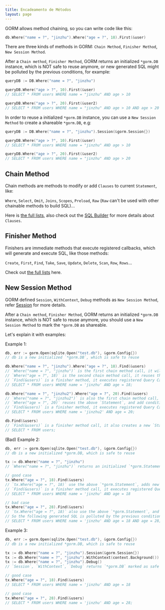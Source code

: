 ```yaml
---
title: Encadeamento de Métodos
layout: page
---
```


GORM allows method chaining, so you can write code like this:

```go
db.Where("name = ?", "jinzhu").Where("age = ?", 18).First(&user)
```

There are three kinds of methods in GORM: `Chain Method`, `Finisher Method`, `New Session Method`.

After a `Chain method`, `Finisher Method`, GORM returns an initialized `*gorm.DB` instance, which is NOT safe to reuse anymore, or new generated SQL might be polluted by the previous conditions, for example:

```go
queryDB := DB.Where("name = ?", "jinzhu")

queryDB.Where("age > ?", 10).First(&user)
// SELECT * FROM users WHERE name = "jinzhu" AND age > 10

queryDB.Where("age > ?", 20).First(&user2)
// SELECT * FROM users WHERE name = "jinzhu" AND age > 10 AND age > 20
```

In order to reuse a initialized `*gorm.DB` instance, you can use a `New Session Method` to create a shareable `*gorm.DB`, e.g:

```go
queryDB := DB.Where("name = ?", "jinzhu").Session(&gorm.Session{})

queryDB.Where("age > ?", 10).First(&user)
// SELECT * FROM users WHERE name = "jinzhu" AND age > 10

queryDB.Where("age > ?", 20).First(&user2)
// SELECT * FROM users WHERE name = "jinzhu" AND age > 20
```

## Chain Method

Chain methods are methods to modify or add `Clauses` to current `Statement`, like:

`Where`, `Select`, `Omit`, `Joins`, `Scopes`, `Preload`, `Raw` (`Raw` can't be used with other chainable methods to build SQL)...

Here is [the full lists](https://github.com/go-gorm/gorm/blob/master/chainable_api.go), also check out the [SQL Builder](sql_builder.html) for more details about `Clauses`.

## <span id="finisher_method">Finisher Method</span>

Finishers are immediate methods that execute registered callbacks, which will generate and execute SQL, like those methods:

`Create`, `First`, `Find`, `Take`, `Save`, `Update`, `Delete`, `Scan`, `Row`, `Rows`...

Check out [the full lists](https://github.com/go-gorm/gorm/blob/master/finisher_api.go) here.

## <span id="goroutine_safe">New Session Method</span>

GORM defined `Session`, `WithContext`, `Debug` methods as `New Session Method`, refer [Session](session.html) for more details.

After a `Chain method`, `Finisher Method`, GORM returns an initialized `*gorm.DB` instance, which is NOT safe to reuse anymore, you should use a `New Session Method` to mark the `*gorm.DB` as shareable.

Let's explain it with examples:

Example 1:

```go
db, err := gorm.Open(sqlite.Open("test.db"), &gorm.Config{})
// db is a new initialized `*gorm.DB`, which is safe to reuse

db.Where("name = ?", "jinzhu").Where("age = ?", 18).Find(&users)
// `Where("name = ?", "jinzhu")` is the first chain method call, it will create an initialized `*gorm.DB` instance, aka `*gorm.Statement`
// `Where("age = ?", 18)` is the second chain method call, it reuses the above `*gorm.Statement`, adds new condition `age = 18` to it
// `Find(&users)` is a finisher method, it executes registered Query Callbacks, which generates and runs the following SQL:
// SELECT * FROM users WHERE name = 'jinzhu' AND age = 18;

db.Where("name = ?", "jinzhu2").Where("age = ?", 20).Find(&users)
// `Where("name = ?", "jinzhu2")` is also the first chain method call, it creates a new `*gorm.Statement`
// `Where("age = ?", 20)` reuses the above `Statement`, and add conditions to it
// `Find(&users)` is a finisher method, it executes registered Query Callbacks, generates and runs the following SQL:
// SELECT * FROM users WHERE name = 'jinzhu2' AND age = 20;

db.Find(&users)
// `Find(&users)` is a finisher method call, it also creates a new `Statement` and executes registered Query Callbacks, generates and runs the following SQL:
// SELECT * FROM users;
```

(Bad) Example 2:

```go
db, err := gorm.Open(sqlite.Open("test.db"), &gorm.Config{})
// db is a new initialized *gorm.DB, which is safe to reuse

tx := db.Where("name = ?", "jinzhu")
// `Where("name = ?", "jinzhu")` returns an initialized `*gorm.Statement` instance after chain method `Where`, which is NOT safe to reuse

// good case
tx.Where("age = ?", 18).Find(&users)
// `tx.Where("age = ?", 18)` use the above `*gorm.Statement`, adds new condition to it
// `Find(&users)` is a finisher method call, it executes registered Query Callbacks, generates and runs the following SQL:
// SELECT * FROM users WHERE name = 'jinzhu' AND age = 18

// bad case
tx.Where("age = ?", 28).Find(&users)
// `tx.Where("age = ?", 18)` also use the above `*gorm.Statement`, and keep adding conditions to it
// So the following generated SQL is polluted by the previous conditions:
// SELECT * FROM users WHERE name = 'jinzhu' AND age = 18 AND age = 28;
```

Example 3:

```go
db, err := gorm.Open(sqlite.Open("test.db"), &gorm.Config{})
// db is a new initialized *gorm.DB, which is safe to reuse

tx := db.Where("name = ?", "jinzhu").Session(&gorm.Session{})
tx := db.Where("name = ?", "jinzhu").WithContext(context.Background())
tx := db.Where("name = ?", "jinzhu").Debug()
// `Session`, `WithContext`, `Debug` returns `*gorm.DB` marked as safe to reuse, newly initialized `*gorm.Statement` based on it keeps current conditions

// good case
tx.Where("age = ?", 18).Find(&users)
// SELECT * FROM users WHERE name = 'jinzhu' AND age = 18

// good case
tx.Where("age = ?", 28).Find(&users)
// SELECT * FROM users WHERE name = 'jinzhu' AND age = 28;
```
